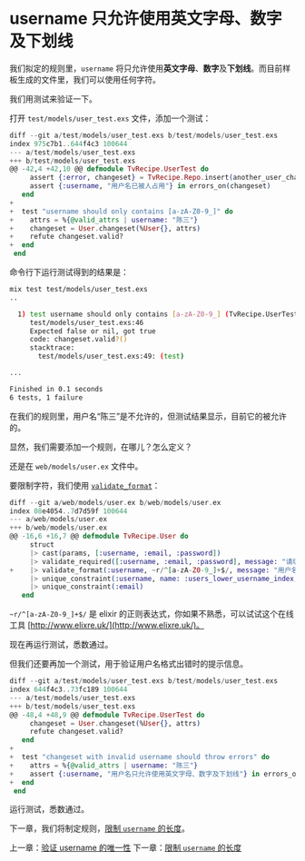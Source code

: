 # username 只允许使用英文字母、数字及下划线

我们拟定的规则里，`username` 将只允许使用**英文字母**、**数字**及**下划线**。而目前样板生成的文件里，我们可以使用任何字符。

我们用测试来验证一下。

打开 `test/models/user_test.exs` 文件，添加一个测试：

```elixir
diff --git a/test/models/user_test.exs b/test/models/user_test.exs
index 975c7b1..644f4c3 100644
--- a/test/models/user_test.exs
+++ b/test/models/user_test.exs
@@ -42,4 +42,10 @@ defmodule TvRecipe.UserTest do
     assert {:error, changeset} = TvRecipe.Repo.insert(another_user_changeset)
     assert {:username, "用户名已被人占用"} in errors_on(changeset)
   end
+
+  test "username should only contains [a-zA-Z0-9_]" do
+    attrs = %{@valid_attrs | username: "陈三"}
+    changeset = User.changeset(%User{}, attrs)
+    refute changeset.valid?
+  end
 end
```
命令行下运行测试得到的结果是：

```bash
mix test test/models/user_test.exs
..

  1) test username should only contains [a-zA-Z0-9_] (TvRecipe.UserTest)
     test/models/user_test.exs:46
     Expected false or nil, got true
     code: changeset.valid?()
     stacktrace:
       test/models/user_test.exs:49: (test)

...

Finished in 0.1 seconds
6 tests, 1 failure
```
在我们的规则里，用户名“陈三”是不允许的，但测试结果显示，目前它的被允许的。

显然，我们需要添加一个规则，在哪儿？怎么定义？

还是在 `web/models/user.ex` 文件中。

要限制字符，我们使用 [`validate_format`](https://hexdocs.pm/ecto/Ecto.Changeset.html#validate_format/4)：

```elixir
diff --git a/web/models/user.ex b/web/models/user.ex
index 08e4054..7d7d59f 100644
--- a/web/models/user.ex
+++ b/web/models/user.ex
@@ -16,6 +16,7 @@ defmodule TvRecipe.User do
     struct
     |> cast(params, [:username, :email, :password])
     |> validate_required([:username, :email, :password], message: "请填写")
+    |> validate_format(:username, ~r/^[a-zA-Z0-9_]+$/, message: "用户名只允许使用英文字母、数字及下划线")
     |> unique_constraint(:username, name: :users_lower_username_index, message: "用户名已被人占用")
     |> unique_constraint(:email)
   end
```
`~r/^[a-zA-Z0-9_]+$/` 是 elixir 的正则表达式，你如果不熟悉，可以试试这个在线工具 [http://www.elixre.uk/](http://www.elixre.uk/)。

现在再运行测试，悉数通过。

但我们还要再加一个测试，用于验证用户名格式出错时的提示信息。

```elixir
diff --git a/test/models/user_test.exs b/test/models/user_test.exs
index 644f4c3..73fc189 100644
--- a/test/models/user_test.exs
+++ b/test/models/user_test.exs
@@ -48,4 +48,9 @@ defmodule TvRecipe.UserTest do
     changeset = User.changeset(%User{}, attrs)
     refute changeset.valid?
   end
+
+  test "changeset with invalid username should throw errors" do
+    attrs = %{@valid_attrs | username: "陈三"}
+    assert {:username, "用户名只允许使用英文字母、数字及下划线"} in errors_on(%User{}, attrs)
+  end
 end
```

运行测试，悉数通过。

下一章，我们将制定规则，[限制 `username` 的长度](04-user-register/04-username-length.md)。


上一章：[验证 username 的唯一性](04-user-register/02-username-unique.md)
下一章：[限制 `username` 的长度](04-user-register/04-username-length.md)



